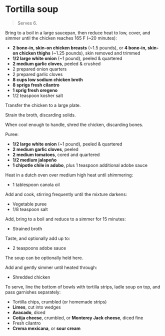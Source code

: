Tortilla soup
=============

> Serves 6.

Bring to a boil in a large saucepan, then reduce heat to low, cover, and simmer until the chicken reaches 165 F (~20 minutes):

- **2 bone-in, skin-on chicken breasts** (~1.5 pounds), or **4 bone-in, skin-on chicken thighs** (~1.25 pounds), skin removed and trimmed
- **1/2 large white onion** (~1 pound), peeled & quartered
- **2 medium garlic cloves**, peeled & crushed
- 2 prepared onion quarters
- 2 prepared garlic cloves
- **8 cups low sodium chicken broth**
- **8 sprigs fresh cilantro**
- **1 sprig fresh oregeno**
- 1/2 teaspoon kosher salt

Transfer the chicken to a large plate.

Strain the broth, discarding solids.

When cool enough to handle, shred the chicken, discarding bones.

Puree:

- **1/2 large white onion** (~1 pound), peeled & quartered
- **2 medium garlic cloves**, peeled
- **2 medium tomatoes**, cored and quartered
- **1/2 medium jalapeño**
- **1 chipotle chile in adobo**, plus 1 teaspoon additional adobe sauce

Heat in a dutch oven over medium high heat until shimmering:

- 1 tablespoon canola oil

Add and cook, stirring frequently until the mixture darkens:

- Vegetable puree
- 1/8 teaspoon salt

Add, bring to a boil and reduce to a simmer for 15 minutes:

- Strained broth

Taste, and optionally add up to:

- 2 teaspoons adobe sauce

The soup can be optionally held here.

Add and gently simmer until heated through:

- Shredded chicken

To serve, line the bottom of bowls with tortilla strips, ladle soup on top, and pass garnishes separately:

- Tortilla chips, crumbled (or homemade strips)
- **Limes**, cut into wedges
- **Avacado**, diced
- **Cotija cheese**, crumbled, or **Monterey Jack cheese**, diced fine
- Fresh cilantro
- **Crema mexicana**, or **sour cream**
